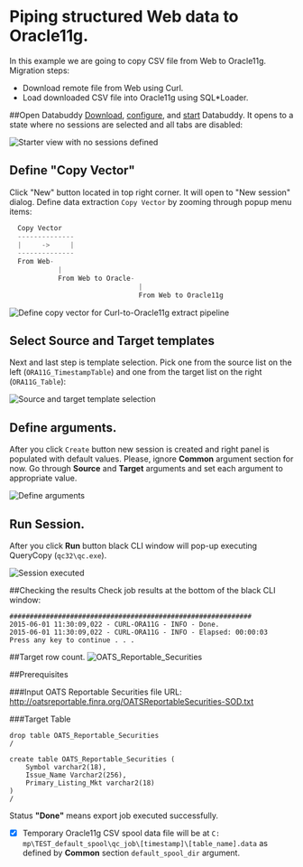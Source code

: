 # Piping structured Web data to Oracle11g.
In this example we are going to copy CSV file from Web to Oracle11g.
Migration steps:
- Download remote file from Web using Curl.
- Load downloaded CSV file into Oracle11g using SQL*Loader.

##Open Databuddy
[Download](https://github.com/data-buddy/DataBuddy/releases/tag/0.3.5), [configure](https://github.com/data-buddy/DataBuddy/blob/master/Docs/markdown/Configure_Databuddy0.3.3.md#configuration-for-mongdb), and [start](https://github.com/data-buddy/DataBuddy/blob/master/Docs/markdown/How_to_start_Databuddy.md) Databuddy. 
It opens to a state where no sessions are selected and all tabs are disabled:

![Starter view with no sessions defined](https://raw.githubusercontent.com/data-buddy/DataBuddy/master/screenshots/open_databuddy_no_sessions.png "Starter view with no sessions defined")

## Define "Copy Vector"
Click "New" button located in top right corner. It will open to "New session" dialog. 
Define data extraction `Copy Vector` by zooming through popup menu items:
```python
  Copy Vector
  --------------
  |     ->     |
  --------------
  From Web-
			|
			From Web to Oracle-
								|
								From Web to Oracle11g
```  

![Define copy vector for Curl-to-Oracle11g extract pipeline](https://raw.githubusercontent.com/data-buddy/DataBuddy/master/screenshots/CURL/Define_copy_vector_for_Web-to-Oracle11G_copy_pipeline.png "Define copy vector for Curl-to-Oracle11g copy pipeline.")

## Select Source and Target templates
Next and last step is template selection. Pick one from the source list on the left (`ORA11G_TimestampTable`) and one from the target list on the right (`ORA11G_Table`):

![Source and target template selection](https://raw.githubusercontent.com/data-buddy/DataBuddy/master/screenshots/CURL/Copy_from_Curl_to_Oracle11G_Templates.png "Source and target template selection.")

## Define arguments.
After you click `Create` button new session is created and right panel is populated with default values.
Please, ignore __Common__ argument section for now. Go through __Source__ and __Target__ arguments and set each argument to appropriate value. 

![Define arguments](https://raw.githubusercontent.com/data-buddy/DataBuddy/master/screenshots/CURL/Curl_toOracle11G_Define_Arguments.png  "Define arguments.")

## Run Session.
After you click __Run__ button black CLI window will pop-up executing QueryCopy (`qc32\qc.exe`).

![Session executed](https://raw.githubusercontent.com/data-buddy/DataBuddy/master/screenshots/CURL/Curl_To_Oracle11G_Copy_CLI_Window.png "Session executed.")


##Checking the results
Check job results at the bottom of the black CLI window:
```
############################################################
2015-06-01 11:30:09,022 - CURL-ORA11G - INFO - Done.
2015-06-01 11:30:09,022 - CURL-ORA11G - INFO - Elapsed: 00:00:03
Press any key to continue . . .
```
##Target row count.
![OATS_Reportable_Securities](https://raw.githubusercontent.com/data-buddy/DataBuddy/master/screenshots/CURL/Curl_to_Oracle_OATS_Load_rowcount.png "Session executed.")


##Prerequisites

###Input
OATS Reportable Securities file URL: http://oatsreportable.finra.org/OATSReportableSecurities-SOD.txt


###Target Table
```
drop table OATS_Reportable_Securities
/

create table OATS_Reportable_Securities (
	Symbol varchar2(18), 
	Issue_Name Varchar2(256),
	Primary_Listing_Mkt varchar2(18) 
)
/

```


Status __"Done"__ means export job executed successfully. 
- [x] Temporary Oracle11g CSV spool data file will be at `C:	mp\TEST_default_spool\qc_job\[timestamp]\[table_name].data` as defined by __Common__ section `default_spool_dir` argument.

	